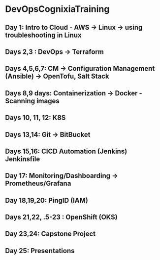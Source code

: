 # DevOpsCognixiaTraining


## Day 1: Intro to Cloud - AWS -> Linux -> using troubleshooting in Linux

## Days 2,3 : DevOps -> Terraform

## Days 4,5,6,7: CM -> Configuration Management (Ansible) -> OpenTofu, Salt Stack

## Days 8,9 days: Containerization -> Docker - Scanning images

## Days 10, 11, 12: K8S

## Days 13,14: Git -> BitBucket

## Days 15,16: CICD Automation (Jenkins) Jenkinsfile

## Day 17: Monitoring/Dashboarding -> Prometheus/Grafana

## Day 18,19,20: PingID (IAM)

## Days 21,22, .5-23  : OpenShift (OKS)

## Day 23,24: Capstone Project

## Day 25: Presentations

